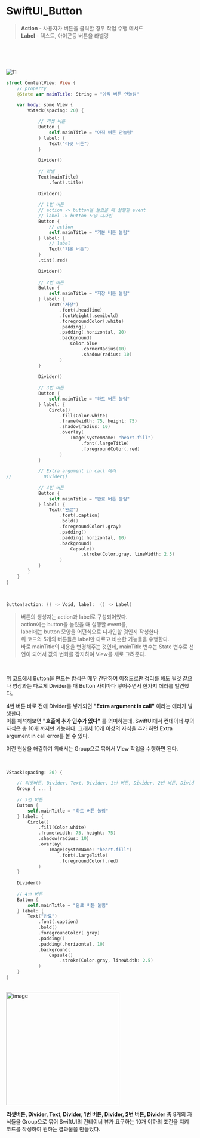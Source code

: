 #  SwiftUI_Button

> **Action** - 사용자가 버튼을 클릭할 경우 작업 수행 메서드
    <br> **Label** - 텍스트, 아이콘등 버튼을 라벨링
<br>
<br>
<br>

![11](https://user-images.githubusercontent.com/63503972/229470784-d3c865c6-fcc5-414c-b138-12cac4cd881b.gif)

```swift
struct ContentView: View {
    // property
    @State var mainTitle: String = "아직 버튼 안놀림"
    
    var body: some View {
        VStack(spacing: 20) {

            // 리셋 버튼
            Button {
                self.mainTitle = "아직 버튼 안놀림"
            } label: {
                Text("리셋 버튼")
            }
            
            Divider()
            
            // 라벨
            Text(mainTitle)
                .font(.title)
            
            Divider()
            
            // 1번 버튼
            // action -> button을 눌렀을 때 실행할 event
            // label -> button 모양 디자인
            Button {
                // action
                self.mainTitle = "기본 버튼 눌림"
            } label: {
                // label
                Text("기본 버튼")
            }
            .tint(.red)
            
            Divider()
            
            // 2번 버튼
            Button {
                self.mainTitle = "저장 버튼 눌림"
            } label: {
                Text("저장")
                    .font(.headline)
                    .fontWeight(.semibold)
                    .foregroundColor(.white)
                    .padding()
                    .padding(.horizontal, 20)
                    .background(
                        Color.blue
                            .cornerRadius(10)
                            .shadow(radius: 10)
                    )
            }
            
            Divider()
            
            // 3번 버튼
            Button {
                self.mainTitle = "하트 버튼 눌림"
            } label: {
                Circle()
                    .fill(Color.white)
                    .frame(width: 75, height: 75)
                    .shadow(radius: 10)
                    .overlay(
                        Image(systemName: "heart.fill")
                            .font(.largeTitle)
                            .foregroundColor(.red)
                    )
            }
            
            // Extra argument in call 에러
//            Divider()
            
            // 4번 버튼
            Button {
                self.mainTitle = "완료 버튼 눌림"
            } label: {
                Text("완료")
                    .font(.caption)
                    .bold()
                    .foregroundColor(.gray)
                    .padding()
                    .padding(.horizontal, 10)
                    .background(
                        Capsule()
                            .stroke(Color.gray, lineWidth: 2.5)
                    )
            }
        }
    }
}
```
<br>

```swift
Button(action: () -> Void, label:  () -> Label)
```
> 버튼의 생성자는 action과 label로 구성되어있다.
    <br> action에는 button을 눌렀을 때 실행할 event를,
    <br> label에는 button 모양을 어떤식으로 디자인할 것인지 작성한다.
    <br> 위 코드의 5개의 버튼들은 label만 다르고 비슷한 기능들을 수행한다. 
    <br> 바로 mainTitle의 내용을 변경해주는 것인데, mainTitle 변수는 State 변수로 선언이 되어서 값의 변화를 감지하여 View를 새로 그려준다.
<br>

위 코드에서 Button을 만드는 방식은 매우 간단하여 이정도로만 정리를 해도 될것 같으나 영상과는 다르게 Divider를 매 Button 사이마다 넣어주면서 한가지 에러를 발견했다.
<br>

4번 버튼 바로 전에 Divider를 넣게되면 **"Extra argument in call"** 이라는 에러가 발생한다.
<br> 이를 해석해보면 **"호출에 추가 인수가 있다"** 를 의미하는데, SwiftUI에서 컨테이너 뷰의 자식은 총 10개 까지만 가능하다. 그래서 10개 이상의 자식을 추가 하면 Extra argument in call error를 볼 수 있다.
<br>  

이런 현상을 해결하기 위해서는 Group으로 묶어서 View 작업을 수행하면 된다.
<br>
<br>
<br>

```swift
VStack(spacing: 20) {

    // 리셋버튼, Divider, Text, Divider, 1번 버튼, Divider, 2번 버튼, Divider
    Group { ... }
    
    // 3번 버튼
    Button {
        self.mainTitle = "하트 버튼 눌림"
    } label: {
        Circle()
            .fill(Color.white)
            .frame(width: 75, height: 75)
            .shadow(radius: 10)
            .overlay(
                Image(systemName: "heart.fill")
                    .font(.largeTitle)
                    .foregroundColor(.red)
            )
    }
    
    Divider()
    
    // 4번 버튼
    Button {
        self.mainTitle = "완료 버튼 눌림"
    } label: {
        Text("완료")
            .font(.caption)
            .bold()
            .foregroundColor(.gray)
            .padding()
            .padding(.horizontal, 10)
            .background(
                Capsule()
                    .stroke(Color.gray, lineWidth: 2.5)
            )
    }
}
```
<br>

<img width="303" alt="image" src="https://user-images.githubusercontent.com/63503972/229475035-b71c4465-cd91-4c5a-99b6-2e9cb991a174.png">

<br>

**리셋버튼, Divider, Text, Divider, 1번 버튼, Divider, 2번 버튼, Divider** 총 8개의 자식들을 Group으로 묶어 SwiftUI의 컨테이너 뷰가 요구하는 10개 이하의 조건을 지켜 코드를 작성하여 원하는 결과물을 만들었다.
